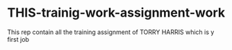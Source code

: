 # THIS-trainig-work-assignment-work
This rep contain all the training assignment of TORRY HARRIS which is y first job 
